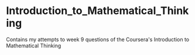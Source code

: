 # Introduction_to_Mathematical_Thinking

Contains my attempts to week 9 questions of the Coursera's Introduction to Mathematical Thinking
